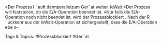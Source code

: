 ⋄Der Prozess l ¨auft dannparallelzum Ger¨at weiter.
ioWait
⋄Der Prozess will feststellen, ob die E/A-Operation beendet ist.
⋄Nur falls die E/A-Operation noch nicht beendet ist, wird der Prozessblockiert .
Nach der R ¨uckkehr aus der ioWait-Operation ist sichergestellt, dass die E/A-Operation ebe n-

   Tags & Topics:
   #Prozessblockiert
   #Ger¨at